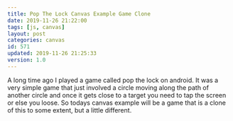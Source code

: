```yaml
---
title: Pop The Lock Canvas Example Game Clone
date: 2019-11-26 21:22:00
tags: [js, canvas]
layout: post
categories: canvas
id: 571
updated: 2019-11-26 21:25:33
version: 1.0
---
```


A long time ago I played a game called pop the lock on android. It was a very simple game that just involved a circle moving along the path of another circle and once it gets close to a target you need to tap the screen or else you loose. So todays canvas example will be a game that is a clone of this to some extent, but a little different.

<!-- more -->

